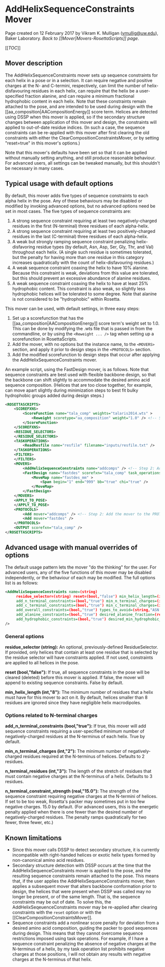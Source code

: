 # AddHelixSequenceConstraints Mover
Page created on 12 February 2017 by Vikram K. Mulligan (vmullig@uw.edu), Baker Laboratory.
*Back to [[Mover|Movers-RosettaScripts]] page.*

[[_TOC_]]

## Mover description

The AddHelixSequenceConstraints mover sets up sequence constraints for each helix in a pose or in a selection.  It can require negative and positive charges at the N- and C-termini, respectively, can limit the number of helix-disfavouring residues in each helix, can require that the helix be a user-specified fraction alanine, and can require a minimum fractional hydrophobic content in each helix.  Note that these constraints remain attached to the pose, and are intended to be used during design with the [[aa_composition|AACompositionEnergy]] score term.  Helices are detected using DSSP when this mover is applied, so if the secondary structure changes between application of this mover and design, the constraints will applied to out-of-date residue indices.  (In such a case, the sequence constraints can be re-applied with this mover after first clearing the old constraints with either the ClearCompositionConstraintsMover, or by setting "reset=true" in this mover's options.)

Note that this mover's defaults have been set so that it can be applied without manually setting anything, and still produce reasonable behaviour.  For advanced users, all settings can be tweaked manually, but this shouldn't be necessary in many cases.

## Typical usage with default options

By default, this mover adds five types of sequence constraints to each alpha helix in the pose.  Any of these behaviours may be disabled or modified by invoking advanced options, but no advanced options need be set in most cases.  The five types of sequence constraints are:
1.  A strong sequence constraint requiring at least two negatively-charged residues in the first (N-terminal) three residues of each alpha-helix.
2.  A strong sequence constraint requiring at least two positively-charged residues in the last (C-terminal) three residues of each alpha-helix.
3.  A weak but strongly ramping sequence constraint penalizing helix-disfavoring residue types (by default, Asn, Asp, Ser, Gly, Thr, and Val) throughout each helix.  (A single such residue is sometimes tolerated, but the penalty for having more than one residue in this category increases quadratically with the count of helix-disfavouring residues.)
4.  A weak sequence constraint coaxing the helix to have 10% alanine.  Because this constraint is weak, deviations from this value are tolerated, but this should prevent an excessive abundance of alanine residues.
5.  A weak sequence constraint coaxing the helix to have at least 25% hydrophobic content.  This constraint is also weak, so slightly less hydrophobic helices will be tolerated to some degree.  Note that alanine is not considered to be "hydrophobic" within Rosetta.

This mover can be used, with default settings, in three easy steps:

1.  Set up a scorefunction that has the [[aa_composition|AACompositionEnergy]] score term's weight set to 1.0.  This can be done by modifying the .wts file that is passed in from the commandline, or by using the `<Reweight ... />` tag when setting up a scorefunction in RosettaScripts.
2.  Add the mover, with no options but the instance name, to the `<MOVERS>` section, and apply it prior to design steps in the `<PROTOCOLS>` section.
3.  Add the modified scorefunction to design steps that occur after applying the AddHelixSequenceConstraints mover.

An example script, using the FastDesign mover, is as follows.  Note that sequence constraints are best used with flexible backbone design, so that the backbone can shift slightly to accommodate the desired amino acid sequence composition.  (Helices that are too close together, for example, can move apart slightly during minimization steps to best fit bulky hydrophobic groups added during design steps.)

```xml
<ROSETTASCRIPTS>
	<SCOREFXNS>
		<ScoreFunction name="tala_comp" weights="talaris2014.wts" >
			<Reweight scoretype="aa_composition" weight="1.0" /> <!-- Step 1: turn on aa_composition. -->
		</ScoreFunction>
	</SCOREFXNS>
	<RESIDUE_SELECTORS>
	</RESIDUE_SELECTORS>
	<TASKOPERATIONS>
		<ReadResfile name="resfile" filename="inputs/resfile.txt" />
	</TASKOPERATIONS>
	<FILTERS>
	</FILTERS>
	<MOVERS>
		<AddHelixSequenceConstraints name="addcomps" /> <!-- Step 2: Add the mover, with no options. -->
		<FastDesign name="fastdes" scorefxn="tala_comp" task_operations="resfile" repeats="2" > <!-- Step 3: Use the modified scorefunction for design. -->
			<MoveMap name="fastdes_mm" >
				<Span begin="1" end="999" bb="true" chi="true" />
			</MoveMap>
		</FastDesign>
	</MOVERS>
	<APPLY_TO_POSE>
	</APPLY_TO_POSE>
	<PROTOCOLS>
		<Add mover="addcomps" /> <!-- Step 2: Add the mover to the PROTOCOLS section. -->
		<Add mover="fastdes" />
	</PROTOCOLS>
	<OUTPUT scorefxn="tala_comp" />
</ROSETTASCRIPTS>
```

## Advanced usage with manual overrides of options

The default usage pattern lets the mover "do the thinking" for the user.  For advanced users, any of the five functions of this mover may be disabled independently, or the behaviour of each may be modified.  The full options list is as follows:

```xml
<AddHelixSequenceConstraints name=(string)
     residue_selector=(string) reset=(bool,"false") min_helix_length=(int,"8")
     add_n_terminal_constraints=(bool,"true") min_n_terminal_charges=(int,"2") n_terminal_residues=(int,"3") n_terminal_constraint_strength=(real,"15.0")
     add_c_terminal_constraints=(bool,"true") min_c_terminal_charges=(int,"2") c_terminal_residues=(int,"3") c_terminal_constraint_strength=(real,"15.0")
     add_overall_constraints=(bool,"true") types_to_avoid=(string,"ASN ASP SER GLY THR VAL") overall_max_count=(int,"0") overall_constraints_strength=(real,"5.0")
     add_alanine_constraints=(bool,"true") desired_alanine_fraction=(real,"0.1") ala_constraint_under_strength=(real,"0.2") ala_constraint_over_strength=(real,"0.2")
     add_hydrophobic_constraints=(bool,"true") desired_min_hydrophobic_fraction=(real,"0.25") hydrophobic_constraint_strength=(real,"0.2")
/>
```
### General options

**residue_selector (string):**  An optional, previously-defined ResidueSelector.  If provided, only helices that contain at least one residue that is selected by the residue selector will have constraints applied.  If not used, constraints are applied to all helices in the pose.

**reset (bool,"false"):**  If true, all sequence constraints in the pose will be cleared (deleted) before this mover is applied.  If false, the mover will append to existing sequence constraints.  False by default.

**min_helix_length (int,"8"):**  The minimum number of residues that a helix must have for this mover to act on it.  By default, helices smaller than 8 residues are ignored since they have negligible helix macrodipoles.

### Options related to N-terminal charges

**add_n_terminal_constraints (bool,"true"):**  If true, this mover will add sequence constraints requiring a user-specified minimum number of negatively-charged residues at the N-terminus of each helix.  True by default.

**min_n_terminal_charges (int,"2"):**  The minimum number of negatively-charged residues required at the N-terminus of helices.  Defaults to 2 residues.

**n_terminal_residues (int,"3"):**  The length of the stretch of residues that must contain negative charges at the N-terminus of a helix.  Defaults to 3 residues.

**n_terminal_constraint_strength (real,"15.0"):**  The strength of the sequence constraint requiring negative charges at the N-termini of helices.  If set to be too weak, Rosetta's packer may sometimes put in too few negative charges.  15.0 by default.
(For advanced users, this is the energetic penalty applied when there is one fewer than the desired number of negatively-charged residues.  The penalty ramps quadratically for two fewer, three fewer, etc.)


## Known limitations

- Since this mover calls DSSP to detect secondary structure, it is currently incompatible with right-handed helices or exotic helix types formed by non-canonical amino acid residues.
- Secondary structure detection with DSSP occurs at the time that the AddHelixSequenceConstraints mover is applied to the pose, and the resulting sequence constraints remain attached to the pose.  This means that, if the user applies the AddHelixSequenceConstraints mover, then applies a subsequent mover that alters backbone conformation prior to design, the helices that were present when DSSP was called may no longer be present, or of the same length.  That is, the sequence constraints may be out of date.  To solve this, the AddHelixSeqeuenceConstraints mover may be re-applied after clearing constraints with the `reset` option or with the [[ClearCompositionConstraintsMover]].
- Sequence constraints add a nonlinear score penalty for deviation from a desired amino acid composition, guiding the packer to good sequences during design.  This means that they cannot overcome sequence restrictions imposed using task operations.  For example, if I have a sequence constraint penalizing the absence of negative charges at the N-terminus of a helix, by my task operation list prohibits negative charges at those positions, I will not obtain any results with negative charges at the N-terminus of that helix.